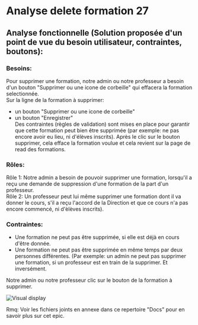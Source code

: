 # Analyse delete formation 27

## Analyse fonctionnelle (Solution proposée d'un point de vue du besoin utilisateur, contraintes, boutons):

### Besoins:
Pour supprimer une formation, notre admin ou notre professeur a besoin d'un bouton "Supprimer ou une icone de corbeille" qui effacera la formation selectionnée.  
Sur la ligne de la formation à supprimer:
- un bouton "Supprimer ou une icone de corbeille"
- un bouton "Enregistrer"  
Des contraintes (règles de validation) sont mises en place pour garantir que cette formation peut bien être supprimée (par exemple: ne pas encore avoir eu lieu, ni d'élèves inscrits).
Après le clic sur le bouton supprimer, cela efface la formation voulue et cela revient sur la page de read des formations.

### Rôles:
Rôle 1: Notre admin a besoin de pouvoir supprimer une formation, lorsqu'il a reçu une demande de suppression d'une formation de la part d'un professeur.  
Rôle 2: Un professeur peut lui même supprimer une formation dont il va donner le cours, s'il a reçu l'accord de la Direction et que ce cours n'a pas encore commencé, ni d'èlèves inscrits).

### Contraintes:
- Une formation ne peut pas être supprimée, si elle est déjà en cours d'être donnée.
- Une formation ne peut pas être supprimée en même temps par deux personnes différentes. (Par exemple: un admin ne peut pas supprimer une formation, 
si un professeur est en train de la supprimer. Et inversément.

Notre admin ou notre professeur clic sur le bouton de la formation à supprimer.


![Visual display](https://github.com/corentingoo/Learning_project_group_2/blob/documentation-27-delete-formation/Docs/EPIC_delete_formation/LProject%20_Formation%20_UX%20UI%20_delete%20formation%20_Fin.jpg)

Rmq: Voir les fichiers joints en annexe dans ce repertoire "Docs" pour en savoir plus sur cet epic.

